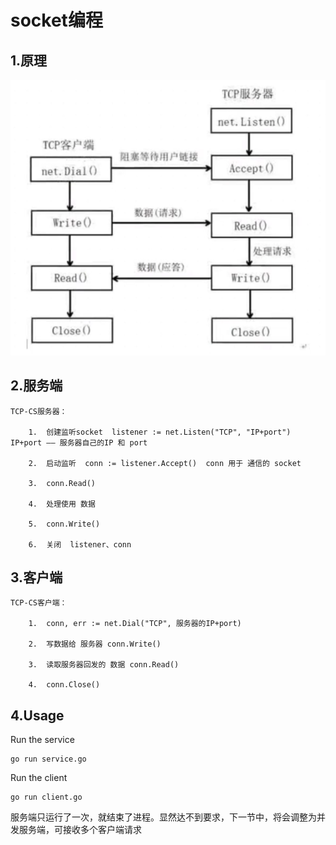 # socket编程

## 1.原理
![img/socket-01.png](https://github.com/1819997197/go-socket/blob/master/ch03/img/socket-01.png)

## 2.服务端
```
TCP-CS服务器：

	1.  创建监听socket  listener := net.Listen("TCP", "IP+port")	IP+port	—— 服务器自己的IP 和 port

	2.  启动监听  conn := listener.Accept()  conn 用于 通信的 socket

	3.  conn.Read()

	4.  处理使用 数据

	5.  conn.Write()

	6.  关闭  listener、conn
```

## 3.客户端
```
TCP-CS客户端：

	1.  conn, err := net.Dial("TCP", 服务器的IP+port)

	2.  写数据给 服务器 conn.Write()

	3.  读取服务器回发的 数据 conn.Read()

	4.  conn.Close()
```

## 4.Usage

Run the service
```
go run service.go
```

Run the client
```
go run client.go
```


服务端只运行了一次，就结束了进程。显然达不到要求，下一节中，将会调整为并发服务端，可接收多个客户端请求